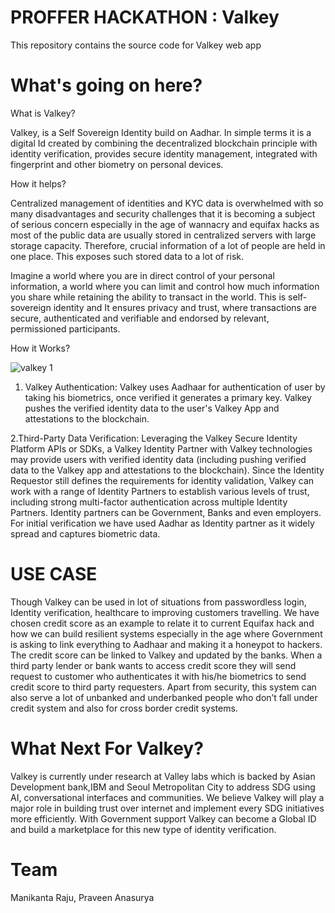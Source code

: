 
# PROFFER HACKATHON : Valkey
This repository contains the source code for Valkey web app
# What's going on here?
What is Valkey?

Valkey, is a Self Sovereign Identity build on Aadhar. In simple terms it is a digital Id created by combining the decentralized blockchain principle with identity verification, provides secure identity management, integrated with fingerprint and other biometry on personal devices. 

How it helps?

Centralized management of identities and KYC data is overwhelmed with so many disadvantages and security challenges that it is becoming a subject of serious concern especially in the age of wannacry and equifax hacks as most of the public data are usually stored in centralized servers with large storage capacity. Therefore, crucial information of a lot of people are held in one place. This exposes such stored data to a lot of risk.

Imagine a world where you are in direct control of your personal information, a world where you can limit and control how much information you share while retaining the ability to transact in the world. This is self-sovereign identity and It ensures privacy and trust, where transactions are secure, authenticated and verifiable and endorsed by relevant, permissioned participants.

How it Works?

![valkey 1](https://user-images.githubusercontent.com/13939119/32712202-4c118444-c869-11e7-85d5-81ef9858c3aa.png)

1. Valkey Authentication: Valkey uses Aadhaar for authentication of user by taking his biometrics, once verified it generates a primary key. Valkey pushes the verified identity data to the user's Valkey App and attestations to the blockchain.

2.Third-Party Data Verification: Leveraging the Valkey Secure Identity Platform APIs or SDKs, a Valkey Identity Partner with Valkey technologies may provide users with verified identity data (including pushing verified data to the Valkey app and attestations to the blockchain). Since the Identity Requestor still defines the requirements for identity validation, Valkey can work with a range of Identity Partners to establish various levels of trust, including strong multi-factor authentication across multiple Identity Partners. Identity partners can be Government, Banks and even employers. For initial verification we have used Aadhar as Identity partner as it widely spread and captures biometric data.

# USE CASE
Though Valkey can be used in lot of situations from passwordless login, Identity verification, healthcare to improving customers travelling. We have chosen credit score as an example to relate it to current Equifax hack and how we can build resilient systems especially in the age where Government is asking to link everything to Aadhaar and making it a honeypot to hackers. The credit score can be linked to Valkey and updated by the banks. When a third party lender or bank wants to access credit score they will send request to customer who authenticates it with his/he biometrics to send credit score to third party requesters. Apart from security, this system can also serve a lot of unbanked and underbanked people who don’t fall under credit system and also for cross border credit systems.

# What Next For Valkey?
Valkey is currently under research at Valley labs which is backed by Asian Development bank,IBM and Seoul Metropolitan City to address SDG using AI, conversational interfaces and communities. We believe Valkey will play a major role in building trust over internet and implement every SDG initiatives more efficiently. With Government support Valkey can become a Global ID and build a marketplace for this new type of identity verification.

# Team
Manikanta Raju,
Praveen Anasurya
